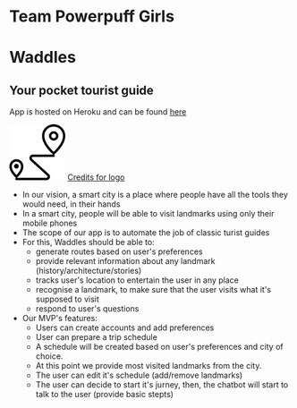 # Team Powerpuff Girls
# Waddles
## Your pocket tourist guide

App is hosted on Heroku and can be found [here](https://powerpuff-girls-waddles.herokuapp.com/)

<img src="./static/img/logo.png" width="100px"></img>
[Credits for logo](https://www.flaticon.com/free-icon/delivery_3178922/) 

* In our vision, a smart city is a place where people have all the tools they would need, in their hands
* In a smart city, people will be able to visit landmarks using only their mobile phones 
* The scope of our app is to automate the job of classic turist guides
* For this, Waddles should be able to: 
  * generate routes based on user's preferences
  * provide relevant information about any landmark (history/architecture/stories)
  * tracks user's location to entertain the user in any place
  * recognise a landmark, to make sure that the user visits what it's supposed to visit 
  * respond to user's questions
* Our MVP's features:
  * Users can create accounts and add preferences
  * User can prepare a trip schedule 
  * A schedule will be created based on user's preferences and city of choice. 
  * At this point we provide most visited landmarks from the city. 
  * The user can edit it's schedule (add/remove landmarks)
  * The user can decide to start it's jurney, then, the chatbot will start to talk to the user (provide basic stepts)
